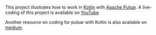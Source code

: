 This project illustrates how to work in [Kotlin](https://kotlinlang.org/) with
[Apache Pulsar](https://pulsar.apache.org/).
A live-coding of this project is available on [YouTube](https://www.youtube.com/user/JetBrainsTV).

Another resource on coding for pulsar with Kotlin is also available on 
[medium](https://gillesbarbier.medium.com/using-apache-pulsar-with-kotlin-3b0ab398cf52).
